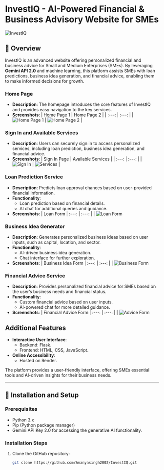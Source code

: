 # InvestIQ - AI-Powered Financial & Business Advisory Website for SMEs

![InvestIQ](https://capsule-render.vercel.app/api?type=wave&color=gradient&height=300&section=header&text=InvestIQ&fontSize=50)

## 📍 Overview
InvestIQ is an advanced website offering personalized financial and business advice for Small and Medium Enterprises (SMEs). By leveraging **Gemini API 2.0** and machine learning, this platform assists SMEs with loan predictions, business idea generation, and financial advice, enabling them to make informed decisions for growth.

### Home Page
- **Description**: The homepage introduces the core features of InvestIQ and provides easy navigation to the key services.
- **Screenshots**:
  | Home Page 1 | Home Page 2 |
  | :---: | :---: |
  | ![Home Page 1](https://github.com/Ananyasingh2002/InvestIQ/blob/main/images/1.png) | ![Home Page 2](https://github.com/Ananyasingh2002/InvestIQ/blob/main/images/2.png) |

### Sign In and Available Services
- **Description**: Users can securely sign in to access personalized services, including loan prediction, business idea generation, and financial advice.
- **Screenshots**:
  | Sign In Page | Available Services |
  | :---: | :---: |
  | ![Sign In](https://github.com/Ananyasingh2002/InvestIQ/blob/main/images/3.png) | ![Services](https://github.com/Ananyasingh2002/InvestIQ/blob/main/images/4.png) |

### Loan Prediction Service
- **Description**: Predicts loan approval chances based on user-provided financial information.
- **Functionality**:
  - Loan prediction based on financial details.
  - AI chat for additional queries and guidance.
- **Screenshots**:
  | Loan Form
  | :---: | :---: |
  | ![Loan Form](https://github.com/Ananyasingh2002/InvestIQ/blob/main/images/5.png) 

### Business Idea Generator
- **Description**: Generates personalized business ideas based on user inputs, such as capital, location, and sector.
- **Functionality**:
  - AI-driven business idea generation.
  - Chat interface for further exploration.
- **Screenshots**:
  | Business Idea Form 
  | :---: | :---: |
  | ![Business Form](https://github.com/Ananyasingh2002/InvestIQ/blob/main/images/6.png)

### Financial Advice Service
- **Description**: Provides personalized financial advice for SMEs based on the user’s business needs and financial status.
- **Functionality**:
  - Custom financial advice based on user inputs.
  - AI-powered chat for more detailed guidance.
- **Screenshots**:
  | Financial Advice Form 
  | :---: | :---: |
  | ![Advice Form](https://github.com/Ananyasingh2002/InvestIQ/blob/main/images/7.png) 

## Additional Features
- **Interactive User Interface**:
  - Backend: Flask.
  - Frontend: HTML, CSS, JavaScript.
- **Online Accessibility**:
  - Hosted on Render.

The platform provides a user-friendly interface, offering SMEs essential tools and AI-driven insights for their business needs.

---

## 📍 Installation and Setup

### Prerequisites
- Python 3.x
- Pip (Python package manager)
- Gemini API Key 2.0 for accessing the generative AI functionality.

### Installation Steps
1. Clone the GitHub repository:
   ```bash
   git clone https://github.com/Ananyasingh2002/InvestIQ.git

